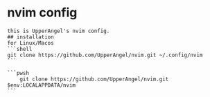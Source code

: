 # nvim config

    this is UpperAngel's nvim config.
    ## installation
    for Linux/Macos
    ```shell
    git clone https://github.com/UpperAngel/nvim.git ~/.config/nvim
    ```

    ```pwsh
        git clone https://github.com/UpperAngel/nvim.git $env:LOCALAPPDATA/nvim
    ```

